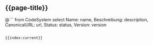 ## {{page-title}}


@```
from CodeSystem
	select Name: name, Beschreibung: description, CanonicalURL: url, Status: status, Version: version
```

{{index:current}}